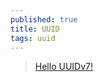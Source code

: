 ```yaml
---
published: true
title: UUID
tags: uuid
---
```

> [Hello UUIDv7!](https://news.ycombinator.com/item?id=37733036)
